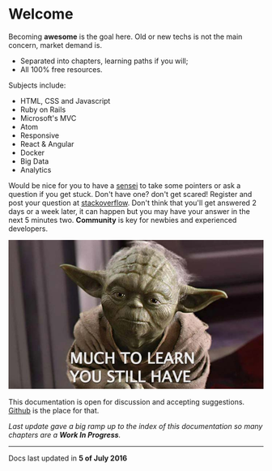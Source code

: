 # Welcome

Becoming **awesome** is the goal here. Old or new techs is not the main concern, market demand is.

- Separated into chapters, learning paths if you will;
- All 100% free resources.

Subjects include:

- HTML, CSS and Javascript
- Ruby on Rails
- Microsoft's MVC
- Atom
- Responsive
- React & Angular
- Docker
- Big Data
- Analytics

Would be nice for you to have a [sensei](https://en.wikipedia.org/wiki/Sensei) to take some pointers or ask a question if you get stuck. Don't have one? don't get scared! Register and post your question at [stackoverflow](http://stackoverflow.com/). Don't think that you'll get answered 2 days or a week later, it can happen but you may have your answer in the next 5 minutes two. __Community__ is key for newbies and experienced developers.

![](./img/much-to-learn.jpg)


This documentation is open for discussion and accepting suggestions. [Github](https://github.com/tostasqb/qb-docs) is the place for that.

_Last update gave a big ramp up to the index of this documentation so many chapters are a **Work In Progress**._

---
Docs last updated in **5 of July 2016**
